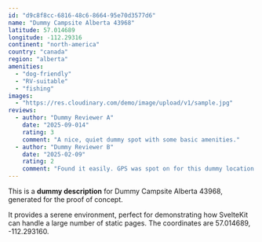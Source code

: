 ```yaml
---
id: "d9c8f8cc-6816-48c6-8664-95e70d3577d6"
name: "Dummy Campsite Alberta 43968"
latitude: 57.014689
longitude: -112.29316
continent: "north-america"
country: "canada"
region: "alberta"
amenities:
  - "dog-friendly"
  - "RV-suitable"
  - "fishing"
images:
  - "https://res.cloudinary.com/demo/image/upload/v1/sample.jpg"
reviews:
  - author: "Dummy Reviewer A"
    date: "2025-09-014"
    rating: 3
    comment: "A nice, quiet dummy spot with some basic amenities."
  - author: "Dummy Reviewer B"
    date: "2025-02-09"
    rating: 2
    comment: "Found it easily. GPS was spot on for this dummy location."
---
```


This is a **dummy description** for Dummy Campsite Alberta 43968, generated for the proof of concept.

It provides a serene environment, perfect for demonstrating how SvelteKit can handle a large number of static pages. The coordinates are 57.014689, -112.293160.
